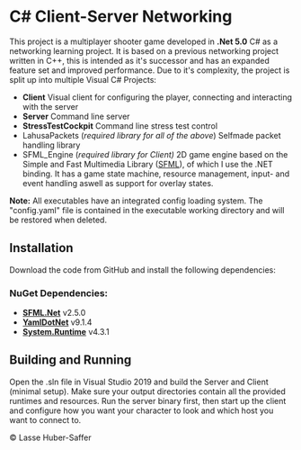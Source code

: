 # C# Client-Server Networking
This project is a multiplayer shooter game developed in **.Net 5.0** C# as a networking learning project. It is based on a previous networking project written in C++, this is intended as it's successor and has an expanded feature set and improved performance.  Due to it's complexity, the project is split up into multiple Visual C# Projects:

 - **Client**
	Visual client for configuring the player, connecting and interacting with the server
 - **Server**
	 Command line server
 - **StressTestCockpit**
	 Command line stress test control
 - LahusaPackets (*required library for all of the above*)
	 Selfmade packet handling library
 - SFML_Engine (*required library for Client)*
	 2D game engine based on the Simple and Fast Multimedia Library ([SFML](https://www.sfml-dev.org/)), of which I use the .NET binding. It has a game state machine, resource management, input- and event handling aswell as support for overlay states.

**Note:** All executables have an integrated config loading system. The "config.yaml" file is contained in the executable working directory and will be restored when deleted.

## Installation
Download the code from GitHub and install the following dependencies:
### NuGet Dependencies:
 - [**SFML.Net**](https://www.nuget.org/packages/SFML.Net/2.5.0?_src=template) v2.5.0
 - [**YamlDotNet**](https://www.nuget.org/packages/YamlDotNet/9.1.4?_src=template) v9.1.4
 - [**System.Runtime**](https://www.nuget.org/packages/System.Runtime/4.3.1?_src=template) v4.3.1

## Building and Running
Open the .sln file in Visual Studio 2019 and build the Server and Client (minimal setup). Make sure your output directories contain all the provided runtimes and resources.
Run the server binary first, then start up the client and configure how you want your character to look and which host you want to connect to. 

© Lasse Huber-Saffer
